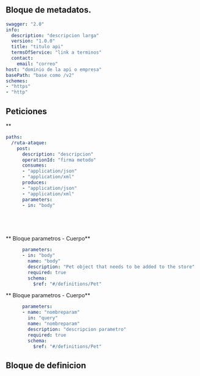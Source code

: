 ## Bloque de metadatos.
```yaml
swagger: "2.0"
info:
  description: "descripcion larga"
  version: "1.0.0"
  title: "titulo api"
  termsOfService: "link a terminos"
  contact:
    email: "correo"
host: "dominio de la api o empresa"
basePath: "base como /v2"
schemes:
- "https"
- "http"
```

## Peticiones
**
```yaml
paths:
  /ruta-ataque:
    post:
      description: "descripcion"
      operationId: "firma metodo"
      consumes:
      - "application/json"
      - "application/xml"
      produces:
      - "application/json"
      - "application/xml"
      parameters:
      - in: "body"



    
```


** Bloque parametros - Cuerpo**
```yaml
      parameters:
      - in: "body"
        name: "body"
        description: "Pet object that needs to be added to the store"
        required: true
        schema:
          $ref: "#/definitions/Pet"
```
** Bloque parametros - Cuerpo**
```yaml
      parameters:
      - name: "nombreparam"
        in: "query"
        name: "nombreparam"
        description: "descripcion parametro"
        required: true
        schema:
          $ref: "#/definitions/Pet"
```
## Bloque de definicion










